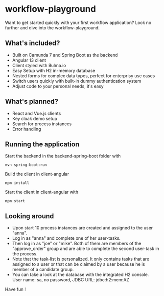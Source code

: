 # workflow-playground

Want to get started quickly with your first workflow application? Look no further and dive into the workflow-playground. 

## What's included?

- Built on Camunda 7 and Spring Boot as the backend
- Angular 13 client
- Client styled with Bulma.io
- Easy Setup with H2 in-memory database
- Nested forms for complex data types, perfect for enterprisy use cases 
- Switch users quickly with built-in dummy authentication system
- Adjust code to your personal needs, it's easy

## What's planned?

- React and Vue.js clients
- Key cloak demo setup
- Search for process instances
- Error handling

## Running the application

Start the backend in the backend-spring-boot folder with

    mvn spring-boot:run

Build the client in client-angular

    npm install

Start the client in client-angular with

    npm start


## Looking around
- Upon start 10 process instances are created and assigned to the user "anna". 
- Log in as "anna" and complete one of her user-tasks. 
- Then log in as "joe" or "mike". Both of them are members of the "approve_order" group and are able to complete the second user-task in the process.
- Note that the task-list is personalized. It only contains tasks that are assigned to a user or that can be claimed by a user because he is member of a candidate group.
- You can take a look at the database with the integrated H2 console. User name: sa, no password, JDBC URL: jdbc:h2:mem:AZ

Have fun !




